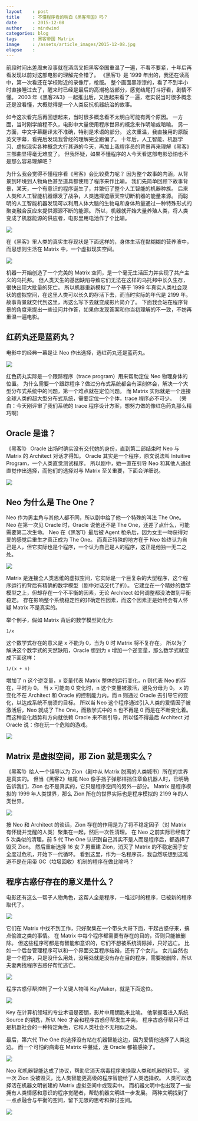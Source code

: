 ```yaml
---
layout    : post
title     : 不懂程序看的明白《黑客帝国》吗？
date      : 2015-12-08
author    : mindwind
categories: blog
tags      : 黑客帝国 Matrix
image     : /assets/article_images/2015-12-08.jpg
elapse    :
---
```



前段时间出差周末没事就在酒店又把黑客帝国重温了一遍，不看不要紧，十年后再看发现以前对这部电影的理解完全错了。 《黑客1》是 1999 年出的，我还在读高中，第一次看还在学校附近的录像厅，枪版。 整个画面黑漆漆的，看了不到半小时直接睡过去了，醒来时已经是最后的高潮枪战部分，感觉结尾打斗好看，剧情不懂。 2003 年《黑客2&3》一起推出后，又连起来看了一遍，老实说当时很多概念还是没看懂，大概觉得是一个人类反抗机器统治的故事。

如今这次看完后再回想起来，当时很多概念看不太明白可能有两个原因。 一方面，当时刚学编程不久，电影中大量使用程序世界的概念来作明喻或暗喻。 另一方面，中文字幕翻译太不准确，特别是术语的部分。 这次重温，我直接用的原版英文字幕，看完后发现我曾经的理解完全跑偏了。 十年后，人工智能、机器学习、虚拟现实各种概念大行其道的今天，再加上我程序员的背景再来理解《黑客》三部曲显得毫无难度了。 但我怀疑，如果不懂程序的人今天看这部电影恐怕也不是那么容易理解吧？

为什么我会觉得不懂程序看《黑客》会比较费力呢？ 因为整个故事的内涵，从背景到环境到人物角色甚至道具都使用了程序来作比喻。 我们先简单回顾下故事背景，某天，一个有意识的程序诞生了，并繁衍了整个人工智能的机器种族。 后来人类和人工智能机器爆发了战争，人类选择遮蔽天空切断机器的能量来源。 而聪明的人工智能机器发现可以利用人体大脑的生物电和身体热量通过一种特殊形式的聚变融合反应来提供源源不断的能源。 所以，机器就开始大量养殖人类，将人类变成了机器能源的供应者，电影里用电池作了个比喻。

![](/assets/article_images/2015-12-08-1.png)

在《黑客》里人类的真实生存现状是下面这样的，身体生活在黏糊糊的营养液中，而思想则生活在 Matrix 中，一个虚拟现实空间。

![](/assets/article_images/2015-12-08-2.png)

机器一开始创造了一个完美的 Matrix 空间，是一个毫无生活压力并实现了共产主义的乌托邦。 但人类天生的基因缺陷导致它们无法在这样的乌托邦中长久生存，很快出现大批量的死亡。 所以机器重新模拟了一个基于 1999 年真实人类社会现状的虚拟空间，在这里人类可以长久的存活下去，而当时实际的年代是 2199 年。 故事背景就交代到这里，再这么写下去就变成影片简介了。 下面我会站在程序背景的角度来提出一些设问并作答，如果你发现答案和你当初理解的不一致，不妨再重温一遍电影。


## 红药丸还是蓝药丸？
电影中的经典一幕是让 Neo 作出选择，选红药丸还是蓝药丸。

![](/assets/article_images/2015-12-08-3.png)

红色药丸实际是一个跟踪程序（trace program）用来帮助定位 Neo 物理身体的位置。 为什么需要一个跟踪程序？做过分布式系统都会有深刻体会，解决一个大型分布式系统中的问题，第一个难点就在定位问题。 而 Matrix 实际就是一个连接全球人类的超大型分布式系统，需要定位一个个体，trace 程序必不可少。 （旁白：今天刚评审了我们系统的 trace 程序设计方案，想努力做的像红色药丸那么精巧啊）


## Oracle 是谁？
《黑客1》 Oracle 出场时确实没有交代她的身份，直到第二部结束时 Neo 与 Matrix 的 Architect 对话才得知。 Oracle 其实是一个程序，原文说法叫 Intuitive Program，一个人类直觉测试程序。 所以剧中，她一直在引导 Neo 和其他人通过直觉作出选择，而他们的选择对与 Matrix 至关重要，下面会详细说。

![](/assets/article_images/2015-12-08-4.png)


## Neo 为什么是 The One？
Neo 作为男主角与其他人都不同，所以剧中给了他一个特殊的叫法 The One。 Neo 在第一次见 Oracle 时，Oracle 说他还不是 The One，还差了点什么，可能需要第二次生命。 Neo 在《黑客1》最后被 Agent 枪杀后，因为女主一吻获得对爱的感觉后重生才真正成为 The One。 而真正特殊的地方在于 Neo 始终认为自己是人，但它实际也是个程序，一个认为自己是人的程序，这正是他独一无二之处。

![](/assets/article_images/2015-12-08-5.png)

Matrix 是连接全人类思维的虚拟空间，它实际是一个巨复杂的大型程序，这个程序运行的背后有精确的数学模型（剧中对话交代了的）。 它建立在一个精妙的数学模型之上，但却存在一个不平衡的因素，无论 Architect 如何调整都没法做到平衡稳定。 存在影响整个系统稳定性的非确定性因素，而这个因素正是始终会有人怀疑 Matrix 不是真实的。

举个例子，假如 Matrix 背后的数学模型简化为:

`1/x`

这个数学式存在的意义是 x 不能为 0，当为 0 时 Matrix 将不复存在。 所以为了解决这个数学式的天然缺陷，Oracle 想到为 x 增加一个逆变量，那么数学式就变成下面这样：

`1/(x + n)`

增加了 n 这个逆变量，x 变量代表 Matrix 整体的运行变化，n 则代表 Neo 的存在，平时为 0。 当 x 可能向 0 变化时，n 这个变量被激活，避免分母为 0。 x 的变化不在 Architect 和 Oracle 的控制能力内，而 n 则通过 Oracle 去引导它的变化，以达成系统不崩溃的目标。 所以当 Neo 这个程序通过引入人类的爱情因子被激活后，Neo 就成了 The One，而数学式中的 n 也不再是 0 而是在不断变化着。 而这种变化趋势和方向就依赖 Oracle 来不断引导，所以怪不得最后 Architect 对 Oracle 说：你在玩一个危险的游戏。

![](/assets/article_images/2015-12-08-6.png)


## Matrix 是虚拟空间，那 Zion 就是现实么？
《黑客1》给人一个误导以为 Zion（剧中从 Matrix 脱离的人类城市）所在的世界是真实的。 但当《黑客2》结尾 Neo 像手挡子弹那样挡住章鱼机器人时，已明确告诉我们，Zion 也不是真实的，它只是程序空间的另外一部分。 Matrix 是程序模拟的 1999 年人类世界，那么 Zion 所在的世界实际也是程序模拟的 2199 年的人类世界。

![](/assets/article_images/2015-12-08-7.png)

按 Neo 和 Architect 的谈话，Zion 存在的作用是为了将不稳定因子（对 Matrix 有怀疑并觉醒的人类）聚集在一起，然后一次性清理。 在 Neo 之前实际已经有了 5 次类似的清理，前 5 代 The One 认识到自己其实不是人而是程序后，都选择了毁灭 Zion。 然后重新选择 16 女 7 男重建 Zion，消灭了 Matrix 的不稳定因子安全度过危机，开始下一代循环。 看到这里，作为一名程序员，我自然联想到这难道不是在用带 GC（垃圾回收）机制的程序在做比喻吗？


## 程序古惑仔存在的意义是什么？
电影还有这么一帮子人物角色，这帮人全是程序，一堆过时的程序，已被新的程序取代了。

![](/assets/article_images/2015-12-08-8.png)

它们在 Matrix 中找不到工作，只好聚集在一个带头大哥下面，干起古惑仔来，搞点偷渡之类的事情。 在 Matrix 中每个程序都需要有存在的目的，否则只能被删除。 但这些程序可都是有智能和意识的，它们不想被系统清除掉，只好逃亡。 比如一个后台管理程序可以和一个界面交互程序结婚，还有了个女儿。 女儿自然也是一个程序，只是没什么用处，没用处就是没有存在目的程序，需要被删除，所以夫妻两找程序古惑仔帮忙逃亡。

![](/assets/article_images/2015-12-08-9.png)

程序古惑仔帮控制了一个关键人物叫 KeyMaker，就是下面这位。

![](/assets/article_images/2015-12-08-10.png)

Key 在计算机领域的专业术语是密钥，影片中用钥匙来比喻。 他掌握着进入系统 Source 的钥匙，所以 Neo 才会和程序古惑仔帮发生冲突。 程序古惑仔帮只不过是机器社会的一种特定角色，它和人类社会不无相似之处。


最后，第六代 The One 的选择没有站在机器智能这边，因为爱情他选择了人类这边。 而一个可怕的病毒在 Matrix 中蔓延，连 Oracle 都被感染了。

![](/assets/article_images/2015-12-08-11.png)

Neo 和机器智能达成了协议，帮助它消灭病毒程序来换取人类和机器的和平。 这一次 Zion 没被毁灭，比人类智能更高级的程序智能给了人类选择权。 人类可以选择活在机器文明创建的 Matrix 虚拟空间中或现实中。 而机器文明中也出现了一些拥有人类情感和意识的程序觉醒者，帮助机器文明进一步发展。 两种文明找到了一点点融合与平衡的空间，留下无限的思考和探讨空间。

![](/assets/images/qrcode_tail.jpg)
